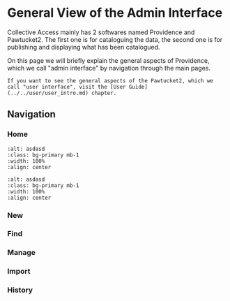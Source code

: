 # General View of the Admin Interface

Collective Access mainly has 2 softwares named Providence and Pawtucket2. The first one is for cataloguing the data, the second one is for publishing and displaying what has been catalogued. 

On this page we will briefly explain the general aspects of Providence, which we call "admin interface" by navigation through the main pages. 

```{note}
If you want to see the general aspects of the Pawtucket2, which we call "user interface", visit the [User Guide](../../user/user_intro.md) chapter. 
```

## Navigation


### Home

```{image} ../../../../_static/images/user_documentation/admin/AdminUI_Home_01.JPG
:alt: asdasd
:class: bg-primary mb-1
:width: 100%
:align: center
```
```{image} ../../../../_static/images/user_documentation/admin/AdminUI_Home_01.png
:alt: asdasd
:class: bg-primary mb-1
:width: 100%
:align: center
```

### New

### Find

### Manage

### Import

### History